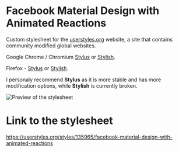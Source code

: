 # Facebook Material Design with Animated Reactions
Custom stylesheet for the [userstyles.org](https://userstyles.org) website, a site that contains community modified global websites.

Google Chrome / Chromium [Stylus](https://chrome.google.com/webstore/detail/stylus/clngdbkpkpeebahjckkjfobafhncgmne) or [Stylish](https://chrome.google.com/webstore/detail/stylish-custom-themes-for/fjnbnpbmkenffdnngjfgmeleoegfcffe).

Firefox - [Stylus](https://addons.mozilla.org/en-US/firefox/addon/styl-us/?src=search) or [Stylish](https://addons.mozilla.org/en-US/firefox/addon/stylish/?src=search).

I personaly recommend **Stylus** as it is more stable and has more modification options, while **Stylish** is currently broken.

![Preview of the stylesheet](https://userstyles.org/style_screenshots/135965_additional_27003.jpeg)

# Link to the stylesheet

https://userstyles.org/styles/135965/facebook-material-design-with-animated-reactions
